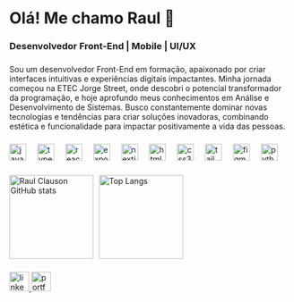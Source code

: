 # Olá! Me chamo Raul 👋

### Desenvolvedor Front-End | Mobile | UI/UX

###

Sou um desenvolvedor Front-End em formação, apaixonado por criar interfaces intuitivas e experiências digitais impactantes. Minha jornada começou na ETEC Jorge Street, onde descobri o potencial transformador da programação, e hoje aprofundo meus conhecimentos em Análise e Desenvolvimento de Sistemas. Busco constantemente dominar novas tecnologias e tendências para criar soluções inovadoras, combinando estética e funcionalidade para impactar positivamente a vida das pessoas.

###

<div align="left">
  <img src="https://cdn.jsdelivr.net/gh/devicons/devicon/icons/javascript/javascript-original.svg" height="30" alt="javascript logo" />
  <img width="12" />
  <img src="https://cdn.jsdelivr.net/gh/devicons/devicon/icons/typescript/typescript-original.svg" height="30" alt="typescript logo" />
  <img width="12" />
  <img src="https://cdn.jsdelivr.net/gh/devicons/devicon/icons/react/react-original.svg" height="30" alt="react logo" />
  <img width="12" />
  <img src="https://raw.githubusercontent.com/expo/expo/main/.github/resources/banner.png" height="30" alt="expo logo" />
  <img width="12" />
  <img src="https://cdn.jsdelivr.net/gh/devicons/devicon/icons/nextjs/nextjs-original.svg" height="30" alt="nextjs logo" />
  <img width="12" />
  <img src="https://cdn.jsdelivr.net/gh/devicons/devicon/icons/html5/html5-original.svg" height="30" alt="html5 logo" />
  <img width="12" />
  <img src="https://cdn.jsdelivr.net/gh/devicons/devicon/icons/css3/css3-original.svg" height="30" alt="css3 logo" />
  <img width="12" />
  <img src="https://www.vectorlogo.zone/logos/tailwindcss/tailwindcss-icon.svg" height="30" alt="tailwind logo" />
  <img width="12" />
  <img src="https://cdn.jsdelivr.net/gh/devicons/devicon/icons/figma/figma-original.svg" height="30" alt="figma logo" />
  <img width="12" />
  <img src="https://cdn.jsdelivr.net/gh/devicons/devicon/icons/python/python-original.svg" height="30" alt="python logo" />
</div>

###

<div style="display: flex; align-items: center; gap: 10px;">
<img 
        src="https://github-readme-stats.vercel.app/api?username=RaulClauson&show_icons=true&theme=dark" 
        alt="Raul Clauson GitHub stats" 
        style="height: 150px;"
>
<img 
        src="https://github-readme-stats.vercel.app/api/top-langs/?username=RaulClauson&layout=compact&theme=dark" 
        alt="Top Langs" 
        style="height: 150px;"
>
</div>

###

<div align="left">
  <a href="https://www.linkedin.com/in/raul-clauson/">
    <img src="https://img.shields.io/static/v1?message=LinkedIn&logo=linkedin&label=&color=0077B5&logoColor=white&labelColor=&style=for-the-badge" height="35" alt="linkedin logo" />
  </a>
  <a href="https://rclauson-portfolio.vercel.app/" target="_blank">
    <img src="https://img.shields.io/static/v1?message=Portfólio&logo=vercel&label=&color=000000&logoColor=white&labelColor=&style=for-the-badge" height="35" alt="portfolio logo" />
  </a>
</div>

###
